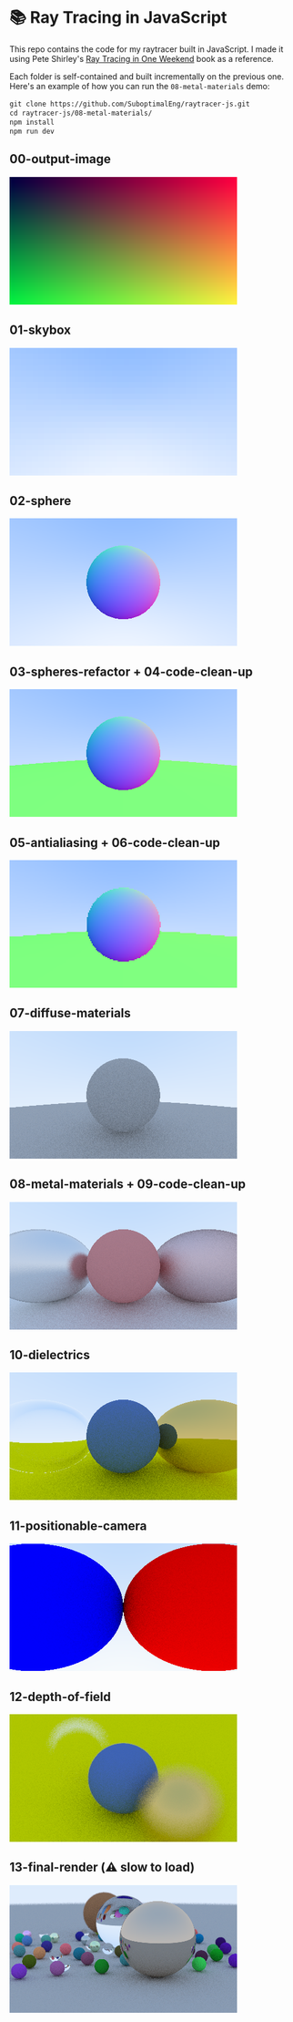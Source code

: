 # 📚 Ray Tracing in JavaScript

This repo contains the code for my raytracer built in JavaScript. I made it using Pete Shirley's
[Ray Tracing in One Weekend](https://raytracing.github.io/books/RayTracingInOneWeekend.html) book as a reference.

Each folder is self-contained and built incrementally on the previous one. Here's an example of
how you can run the `08-metal-materials` demo:

```
git clone https://github.com/SuboptimalEng/raytracer-js.git
cd raytracer-js/08-metal-materials/
npm install
npm run dev
```

## 00-output-image

<img src="/_demos/00-output-image.png">

## 01-skybox

<img src="/_demos/01-skybox.png">

## 02-sphere

<img src="/_demos/02-sphere.png">

## 03-spheres-refactor + 04-code-clean-up

<img src="/_demos/03-spheres-refactor.png">

## 05-antialiasing + 06-code-clean-up

<img src="/_demos/05-antialiasing.png">

## 07-diffuse-materials

<img src="/_demos/07-diffuse-materials.png">

## 08-metal-materials + 09-code-clean-up

<img src="/_demos/08-metal-materials.png">

## 10-dielectrics

<img src="/_demos/10-dielectrics.png">

## 11-positionable-camera

<img src="/_demos/11-positionable-camera.png">

## 12-depth-of-field

<img src="/_demos/12-depth-of-field.png">

## 13-final-render (⚠️ slow to load)

<img src="/_demos/13-final-render.png">
